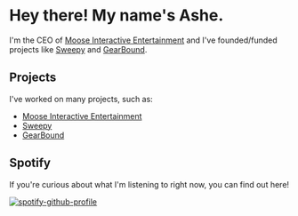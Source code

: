 # Hey there! My name's Ashe. 
I'm the CEO of [Moose Interactive Entertainment](https://mooseinteractive.co.uk) and I've founded/funded projects like [Sweepy](https://sweepy.uk) and [GearBound](https://gearbound.net). 

## Projects
I've worked on many projects, such as:

- [Moose Interactive Entertainment](https://www.mooseinteractive.co.uk)
- [Sweepy](https://sweepy.uk)
- [GearBound](https://gearbound.net)

## Spotify
If you're curious about what I'm listening to right now, you can find out here!

[![spotify-github-profile](https://spotify-github-profile.kittinanx.com/api/view?uid=31ct7kikde7umadwmozh74yj7lim&cover_image=true&theme=default&show_offline=false&background_color=121212&interchange=true)](https://spotify-github-profile.kittinanx.com/api/view?uid=31ct7kikde7umadwmozh74yj7lim&redirect=true)
